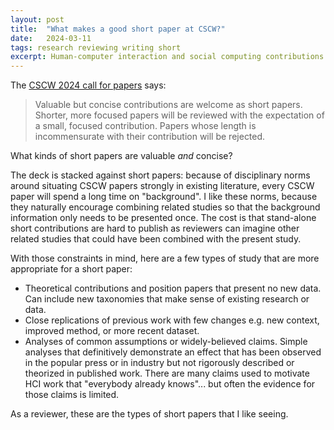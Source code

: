 ```yaml
---
layout: post
title:  "What makes a good short paper at CSCW?"
date:   2024-03-11
tags: research reviewing writing short
excerpt: Human-computer interaction and social computing contributions that make for good short papers
---
```


The [CSCW 2024 call for papers](https://cscw.acm.org/2024/index.php/submit-papers/) says:

>Valuable but concise contributions are welcome as short papers. Shorter, more focused papers will be reviewed with the expectation of a small, focused contribution. Papers whose length is incommensurate with their contribution will be rejected.

What kinds of short papers are valuable _and_ concise?

The deck is stacked against short papers: because of disciplinary norms around situating CSCW papers strongly in existing literature, every CSCW paper will spend a long time on "background".
I like these norms, because they naturally encourage combining related studies so that the background information only needs to be presented once.
The cost is that stand-alone short contributions are hard to publish as reviewers can imagine other related studies that could have been combined with the present study.

With those constraints in mind, here are a few types of study that are more appropriate for a short paper:

 - Theoretical contributions and position papers that present no new data. Can include new taxonomies that make sense of existing research or data.
 - Close replications of previous work with few changes e.g. new context, improved method, or more recent dataset.
 - Analyses of common assumptions or widely-believed claims. Simple analyses that definitively demonstrate an effect that has been observed in the popular press or in industry but not rigorously described or theorized in published work. There are many claims used to motivate HCI work that "everybody already knows"... but often the evidence for those claims is limited.

As a reviewer, these are the types of short papers that I like seeing.
